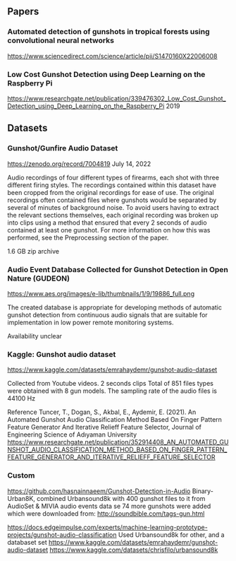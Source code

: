 

## Papers

### Automated detection of gunshots in tropical forests using convolutional neural networks
https://www.sciencedirect.com/science/article/pii/S1470160X22006008

### Low Cost Gunshot Detection using Deep Learning on the Raspberry Pi
https://www.researchgate.net/publication/339476302_Low_Cost_Gunshot_Detection_using_Deep_Learning_on_the_Raspberry_Pi
2019

## Datasets

### Gunshot/Gunfire Audio Dataset
https://zenodo.org/record/7004819
July 14, 2022

Audio recordings of four different types of firearms, each shot with three different firing styles.
The recordings contained within this dataset have been cropped from the original recordings for ease of use.
The original recordings often contained files where gunshots would be separated by several of minutes of background noise.
To avoid users having to extract the relevant sections themselves, each original recording was broken up into clips using
a method that ensured that every 2 seconds of audio contained at least one gunshot.
For more information on how this was performed, see the Preprocessing section of the paper.

1.6 GB zip archive

### Audio Event Database Collected for Gunshot Detection in Open Nature (GUDEON)
https://www.aes.org/images/e-lib/thumbnails/1/9/19886_full.png

The created database is appropriate for developing methods of automatic gunshot detection from continuous audio signals that are suitable for implementation in low power remote monitoring systems.

Availability unclear


### Kaggle: Gunshot audio dataset
https://www.kaggle.com/datasets/emrahaydemr/gunshot-audio-dataset

Collected from Youtube videos.
2 seconds clips
Total of 851 files types were obtained with 8 gun models.
The sampling rate of the audio files is 44100 Hz

Reference
Tuncer, T., Dogan, S., Akbal, E., Aydemir, E. (2021).
An Automated Gunshot Audio Classification Method Based On Finger Pattern Feature Generator And Iterative Relieff Feature Selector,
Journal of Engineering Science of Adıyaman University
https://www.researchgate.net/publication/352914408_AN_AUTOMATED_GUNSHOT_AUDIO_CLASSIFICATION_METHOD_BASED_ON_FINGER_PATTERN_FEATURE_GENERATOR_AND_ITERATIVE_RELIEFF_FEATURE_SELECTOR


### Custom

https://github.com/hasnainnaeem/Gunshot-Detection-in-Audio
Binary-Urban8K, combined Urbansound8k with
400 gunshot files to it from AudioSet & MIVIA audio events data se
74 more gunshots were added which were downloaded from: http://soundbible.com/tags-gun.html

https://docs.edgeimpulse.com/experts/machine-learning-prototype-projects/gunshot-audio-classification
Used Urbansound8k for other, and a databaset set
https://www.kaggle.com/datasets/emrahaydemr/gunshot-audio-dataset
https://www.kaggle.com/datasets/chrisfilo/urbansound8k

